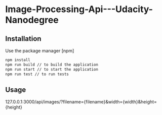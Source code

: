 # Image-Processing-Api---Udacity-Nanodegree

## Installation

Use the package manager [npm]

```bash
npm install
npm run build // to build the application
npm run start // to start the application
npm run test // to run tests
```

## Usage
127.0.0.1:3000/api/images/?filename={filename}&width={width}&height={height}
